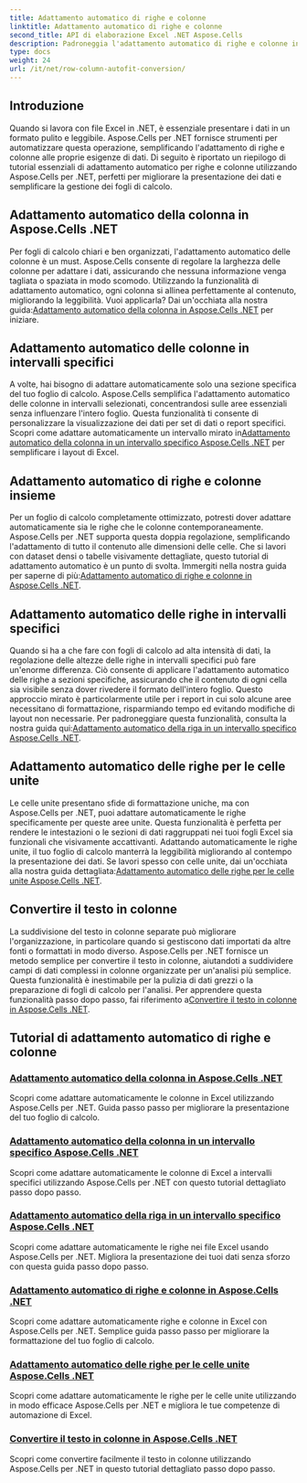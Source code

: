 ```yaml
---
title: Adattamento automatico di righe e colonne
linktitle: Adattamento automatico di righe e colonne
second_title: API di elaborazione Excel .NET Aspose.Cells
description: Padroneggia l'adattamento automatico di righe e colonne in Excel con Aspose.Cells per .NET. Migliora la visualizzazione dei dati con tutorial passo dopo passo per fogli di calcolo chiari e professionali.
type: docs
weight: 24
url: /it/net/row-column-autofit-conversion/
---
```

## Introduzione

Quando si lavora con file Excel in .NET, è essenziale presentare i dati in un formato pulito e leggibile. Aspose.Cells per .NET fornisce strumenti per automatizzare questa operazione, semplificando l'adattamento di righe e colonne alle proprie esigenze di dati. Di seguito è riportato un riepilogo di tutorial essenziali di adattamento automatico per righe e colonne utilizzando Aspose.Cells per .NET, perfetti per migliorare la presentazione dei dati e semplificare la gestione dei fogli di calcolo.

## Adattamento automatico della colonna in Aspose.Cells .NET
Per fogli di calcolo chiari e ben organizzati, l'adattamento automatico delle colonne è un must. Aspose.Cells consente di regolare la larghezza delle colonne per adattare i dati, assicurando che nessuna informazione venga tagliata o spaziata in modo scomodo. Utilizzando la funzionalità di adattamento automatico, ogni colonna si allinea perfettamente al contenuto, migliorando la leggibilità. Vuoi applicarla? Dai un'occhiata alla nostra guida:[Adattamento automatico della colonna in Aspose.Cells .NET](./autofit-column-aspose-cells/) per iniziare.

## Adattamento automatico delle colonne in intervalli specifici
 A volte, hai bisogno di adattare automaticamente solo una sezione specifica del tuo foglio di calcolo. Aspose.Cells semplifica l'adattamento automatico delle colonne in intervalli selezionati, concentrandosi sulle aree essenziali senza influenzare l'intero foglio. Questa funzionalità ti consente di personalizzare la visualizzazione dei dati per set di dati o report specifici. Scopri come adattare automaticamente un intervallo mirato in[Adattamento automatico della colonna in un intervallo specifico Aspose.Cells .NET](./autofit-column-specific-range/) per semplificare i layout di Excel.

## Adattamento automatico di righe e colonne insieme
Per un foglio di calcolo completamente ottimizzato, potresti dover adattare automaticamente sia le righe che le colonne contemporaneamente. Aspose.Cells per .NET supporta questa doppia regolazione, semplificando l'adattamento di tutto il contenuto alle dimensioni delle celle. Che si lavori con dataset densi o tabelle visivamente dettagliate, questo tutorial di adattamento automatico è un punto di svolta. Immergiti nella nostra guida per saperne di più:[Adattamento automatico di righe e colonne in Aspose.Cells .NET](./autofit-rows-columns/).

## Adattamento automatico delle righe in intervalli specifici
 Quando si ha a che fare con fogli di calcolo ad alta intensità di dati, la regolazione delle altezze delle righe in intervalli specifici può fare un'enorme differenza. Ciò consente di applicare l'adattamento automatico delle righe a sezioni specifiche, assicurando che il contenuto di ogni cella sia visibile senza dover rivedere il formato dell'intero foglio. Questo approccio mirato è particolarmente utile per i report in cui solo alcune aree necessitano di formattazione, risparmiando tempo ed evitando modifiche di layout non necessarie. Per padroneggiare questa funzionalità, consulta la nostra guida qui:[Adattamento automatico della riga in un intervallo specifico Aspose.Cells .NET](./autofit-row-specific-range/).

## Adattamento automatico delle righe per le celle unite
Le celle unite presentano sfide di formattazione uniche, ma con Aspose.Cells per .NET, puoi adattare automaticamente le righe specificamente per queste aree unite. Questa funzionalità è perfetta per rendere le intestazioni o le sezioni di dati raggruppati nei tuoi fogli Excel sia funzionali che visivamente accattivanti. Adattando automaticamente le righe unite, il tuo foglio di calcolo manterrà la leggibilità migliorando al contempo la presentazione dei dati. Se lavori spesso con celle unite, dai un'occhiata alla nostra guida dettagliata:[Adattamento automatico delle righe per le celle unite Aspose.Cells .NET](./autofit-rows-merged-cells/).

## Convertire il testo in colonne
 La suddivisione del testo in colonne separate può migliorare l'organizzazione, in particolare quando si gestiscono dati importati da altre fonti o formattati in modo diverso. Aspose.Cells per .NET fornisce un metodo semplice per convertire il testo in colonne, aiutandoti a suddividere campi di dati complessi in colonne organizzate per un'analisi più semplice. Questa funzionalità è inestimabile per la pulizia di dati grezzi o la preparazione di fogli di calcolo per l'analisi. Per apprendere questa funzionalità passo dopo passo, fai riferimento a[Convertire il testo in colonne in Aspose.Cells .NET](./convert-text-to-columns/).

## Tutorial di adattamento automatico di righe e colonne
### [Adattamento automatico della colonna in Aspose.Cells .NET](./autofit-column-aspose-cells/)
Scopri come adattare automaticamente le colonne in Excel utilizzando Aspose.Cells per .NET. Guida passo passo per migliorare la presentazione del tuo foglio di calcolo.
### [Adattamento automatico della colonna in un intervallo specifico Aspose.Cells .NET](./autofit-column-specific-range/)
Scopri come adattare automaticamente le colonne di Excel a intervalli specifici utilizzando Aspose.Cells per .NET con questo tutorial dettagliato passo dopo passo.
### [Adattamento automatico della riga in un intervallo specifico Aspose.Cells .NET](./autofit-row-specific-range/)
Scopri come adattare automaticamente le righe nei file Excel usando Aspose.Cells per .NET. Migliora la presentazione dei tuoi dati senza sforzo con questa guida passo dopo passo.
### [Adattamento automatico di righe e colonne in Aspose.Cells .NET](./autofit-rows-columns/)
Scopri come adattare automaticamente righe e colonne in Excel con Aspose.Cells per .NET. Semplice guida passo passo per migliorare la formattazione del tuo foglio di calcolo.
### [Adattamento automatico delle righe per le celle unite Aspose.Cells .NET](./autofit-rows-merged-cells/)
Scopri come adattare automaticamente le righe per le celle unite utilizzando in modo efficace Aspose.Cells per .NET e migliora le tue competenze di automazione di Excel.
### [Convertire il testo in colonne in Aspose.Cells .NET](./convert-text-to-columns/)
Scopri come convertire facilmente il testo in colonne utilizzando Aspose.Cells per .NET in questo tutorial dettagliato passo dopo passo.